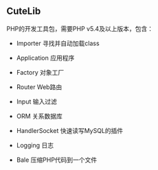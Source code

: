 
## CuteLib

PHP的开发工具包，需要PHP v5.4及以上版本，包含：

* Importer  寻找并自动加载class

* Application 应用程序

* Factory  对象工厂

* Router  Web路由

* Input  输入过滤

* ORM  关系数据库

* HandlerSocket  快速读写MySQL的插件

* Logging  日志

* Bale  压缩PHP代码到一个文件


